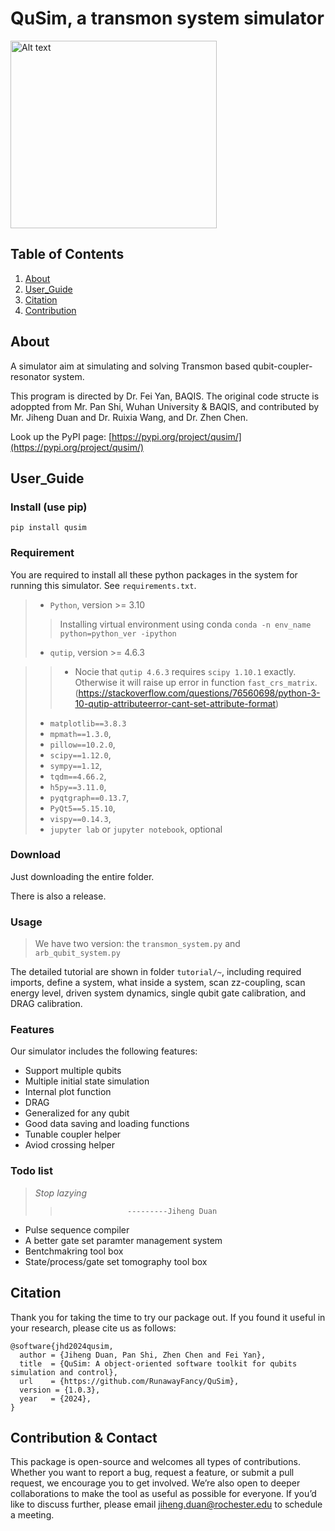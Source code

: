 # QuSim, a transmon system simulator

<img src="https://github.com/RunawayFancy/QuSim/blob/main/QuSim_logo.png" alt="Alt text" width="330" height="300">

## Table of Contents

1. [About](#about)
2. [User_Guide](#user_guide)
3. [Citation](#citation)
4. [Contribution](#contribution)

## About <a name="about"></a>

A simulator aim at simulating and solving Transmon based qubit-coupler-resonator system.

This program is directed by Dr. Fei Yan, BAQIS. The original code structe is adoppted from Mr. Pan Shi, Wuhan University & BAQIS, and contributed by Mr. Jiheng Duan and Dr. Ruixia Wang, and Dr. Zhen Chen.

Look up the PyPI page: [https://pypi.org/project/qusim/](https://pypi.org/project/qusim/)

## User_Guide <a name = "user_guide"></a>

### Install (use pip)

```
pip install qusim
```

### Requirement

You are required to install all these python packages in the system for running this simulator. See `requirements.txt`.
>* `Python`, version >= 3.10
>> Installing virtual environment using conda `conda -n env_name python=python_ver -ipython`
>* `qutip`, version >= 4.6.3
<!-- >>* `qutip 4.6.3` is strongly recommanded. As we use `qutip 4.7.5`, the `propagator` solver will crash your terminal. -->
>>* Nocie that `qutip 4.6.3` requires `scipy 1.10.1` exactly. Otherwise it will raise up error in function `fast_crs_matrix`. (https://stackoverflow.com/questions/76560698/python-3-10-qutip-attributeerror-cant-set-attribute-format)
>* `matplotlib==3.8.3`
>* `mpmath==1.3.0`,
>* `pillow==10.2.0`,
>* `scipy==1.12.0`,
>* `sympy==1.12`,
>* `tqdm==4.66.2`,
>* `h5py==3.11.0`,
>* `pyqtgraph==0.13.7`,
>* `PyQt5==5.15.10`,
>* `vispy==0.14.3`,
>* `jupyter lab` or `jupyter notebook`, optional

### Download

Just downloading the entire folder. 

There is also a release.

### Usage
> We have two version: the `transmon_system.py` and `arb_qubit_system.py`

The detailed tutorial are shown in folder `tutorial/~`, including required imports, define a system, what inside a system, scan zz-coupling, scan energy level, driven system dynamics, single qubit gate calibration, and DRAG calibration.

### Features

Our simulator includes the following features:

* Support multiple qubits
* Multiple initial state simulation
* Internal plot function
* DRAG
* Generalized for any qubit
* Good data saving and loading functions
* Tunable coupler helper
* Aviod crossing helper

### Todo list
> *Stop lazying*
>>                    ---------Jiheng Duan

* Pulse sequence compiler
* A better gate set paramter management system
* Bentchmakring tool box
* State/process/gate set tomography tool box


## Citation <a name="citation"></a>

Thank you for taking the time to try our package out. If you found it useful in your research, please cite us as follows:

```
@software{jhd2024qusim,
  author = {Jiheng Duan, Pan Shi, Zhen Chen and Fei Yan},
  title  = {QuSim: A object-oriented software toolkit for qubits simulation and control},
  url    = {https://github.com/RunawayFancy/QuSim},
  version = {1.0.3},
  year   = {2024},
}
```

## Contribution & Contact <a name="contribution"></a>

This package is open-source and welcomes all types of contributions. Whether you want to report a bug, request a feature, or submit a pull request, we encourage you to get involved. We’re also open to deeper collaborations to make the tool as useful as possible for everyone. If you’d like to discuss further, please email jiheng.duan@rochester.edu to schedule a meeting.